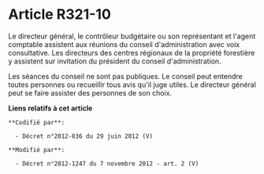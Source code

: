 # Article R321-10

Le directeur général,      le contrôleur budgétaire  ou son représentant et l'agent comptable assistent aux réunions du
conseil d'administration avec voix consultative. Les directeurs des centres régionaux de la propriété forestière y assistent
sur invitation du président du conseil d'administration. 

Les séances du conseil ne sont pas publiques. Le conseil peut entendre toutes personnes ou recueillir tous avis qu'il juge
utiles. Le directeur général peut se faire assister des personnes de son choix.

**Liens relatifs à cet article**

	**Codifié par**:

	  - Décret n°2012-836 du 29 juin 2012 (V)

	**Modifié par**:

	  - Décret n°2012-1247 du 7 novembre 2012 - art. 2 (V)
